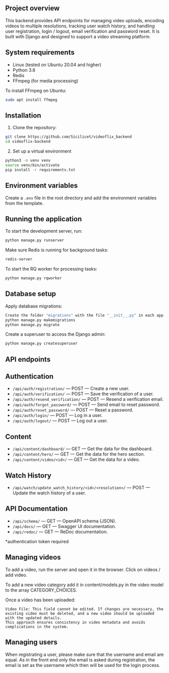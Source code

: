 ## Project overview

This backend provides API endpoints for managing video uploads, encoding videos to multiple resolutions, tracking user watch history, and handling user registration, login / logout, email verification and password reset. It is built with Django and designed to support a video streaming platform.

## System requirements

- Linux (tested on Ubuntu 20.04 and higher)
- Python 3.8
- Redis
- FFmpeg (for media processing)

To install FFmpeg on Ubuntu:

```bash
sudo apt install ffmpeg
```

## Installation

1. Clone the repository:

```bash
git clone https://github.com/Sicilicet/videoflix_backend
cd videoflix-backend
```

2. Set up a virtual environment

```bash
python3 -m venv venv
source venv/bin/activate
pip install -r requirements.txt
```

## Environment variables

Create a `.env` file in the root directory and add the environment variables from the template.

## Running the application

To start the development server, run:

```bash
python manage.py runserver
```

Make sure Redis is running for background tasks:

```bash
redis-server
```

To start the RQ worker for processing tasks:

```bash
python manage.py rqworker
```

## Database setup

Apply database migrations:

```bash
Create the folder "migrations" with the file "__init__.py" in each app.
python manage.py makemigrations
python manage.py migrate
```

Create a superuser to access the Django admin:

```bash
python manage.py createsuperuser
```

## API endpoints
## Authentication
- `/api/auth/registration/` — POST — Create a new user.
- `/api/auth/verification/` — POST — Save the verification of a user.
- `/api/auth/resend_verification/` — POST — Resend a verification email.
- `/api/auth/forgot_password/` — POST — Send email to reset password.
- `/api/auth/reset_password/` — POST — Reset a password.
- `/api/auth/login/` — POST — Log in a user.
- `/api/auth/logout/` — POST — Log out a user.

## Content
- `/api/content/dashboard/` — GET — Get the data for the dashboard.
- `/api/content/hero/` — GET — Get the data for the hero section.
- `/api/content/video/<id>/` — GET — Get the data for a video.

## Watch History
- `/api/watch/update_watch_history/<id>/<resolution>/` — POST — Update the watch history of a user.

## API Documentation
- `/api/schema/` — GET — OpenAPI schema (JSON).
- `/api/docs/` — GET — Swagger UI documentation.
- `/api/redoc/` — GET — ReDoc documentation.

\*authentication token required

## Managing videos

To add a video, run the server and open it in the browser. Click on videos / add video.

To add a new video category add it in content/models.py in the video model to the array CATEGORY_CHOICES.

Once a video has been uploaded:

    Video File: This field cannot be edited. If changes are necessary, the existing video must be deleted, and a new video should be uploaded with the updated details.
    This approach ensures consistency in video metadata and avoids complications in the system.

## Managing users

When registrating a user, please make sure that the username and email are equal. As in the front end only the email is asked during registration, the email is set as the username which then will be used for the login process.
